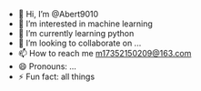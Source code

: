 - 👋 Hi, I’m @Abert9010
- 👀 I’m interested in machine learning
- 🌱 I’m currently learning python
- 💞️ I’m looking to collaborate on ...
- 📫 How to reach me m17352150209@163.com
- 😄 Pronouns: ...
- ⚡ Fun fact: all things

<!---
Abert9010/Abert9010 is a ✨ special ✨ repository because its `README.md` (this file) appears on your GitHub profile.
You can click the Preview link to take a look at your changes.
--->

